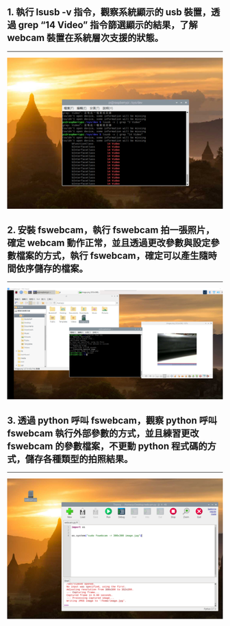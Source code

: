 ## 1. 執行 lsusb -v 指令，觀察系統顯示的 usb 裝置，透過 grep “14 Video” 指令篩選顯示的結果，了解 webcam 裝置在系統層次支援的狀態。
---
![1](1.png)

## 2. 安裝 fswebcam，執行 fswebcam 拍一張照片，確定 webcam 動作正常，並且透過更改參數與設定參數檔案的方式，執行 fswebcam，確定可以產生隨時間依序儲存的檔案。
---
![2](2.png)

## 3. 透過 python 呼叫 fswebcam，觀察 python 呼叫 fswebcam 執行外部參數的方式，並且練習更改 fswebcam 的參數檔案，不更動 python 程式碼的方式，儲存各種類型的拍照結果。
---
![3](3.png)